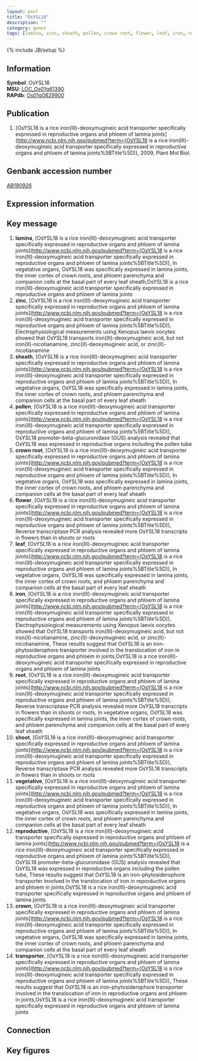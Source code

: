 ```yaml
---
layout: post
title: "OsYSL18"
description: ""
category: genes
tags: [lamina, zinc, sheath, pollen, crown root, flower, leaf, iron, root, shoot, vegetative, reproductive, crown, transporter, Gene]
---
```

{% include JB/setup %}

## Information
__Symbol__: OsYSL18  
__MSU__: [LOC_Os01g61390](http://rice.plantbiology.msu.edu/cgi-bin/ORF_infopage.cgi?orf=LOC_Os01g61390)  
__RAPdb__: [Os01g0829900](http://rapdb.dna.affrc.go.jp/viewer/gbrowse_details/irgsp1?name=Os01g0829900)  

## Publication
1. [OsYSL18 is a rice iron(III)-deoxymugineic acid transporter specifically expressed in reproductive organs and phloem of lamina joints](http://www.ncbi.nlm.nih.gov/pubmed?term=(OsYSL18 is a rice iron(III)-deoxymugineic acid transporter specifically expressed in reproductive organs and phloem of lamina joints%5BTitle%5D)), 2009, Plant Mol Biol.

## Genbank accession number
[AB190926](http://www.ncbi.nlm.nih.gov/nuccore/AB190926)

## Expression information

## Key message
1. __lamina__, [OsYSL18 is a rice iron(III)-deoxymugineic acid transporter specifically expressed in reproductive organs and phloem of lamina joints](http://www.ncbi.nlm.nih.gov/pubmed?term=(OsYSL18 is a rice iron(III)-deoxymugineic acid transporter specifically expressed in reproductive organs and phloem of lamina joints%5BTitle%5D)),  In vegetative organs, OsYSL18 was specifically expressed in lamina joints, the inner cortex of crown roots, and phloem parenchyma and companion cells at the basal part of every leaf sheath,OsYSL18 is a rice iron(III)-deoxymugineic acid transporter specifically expressed in reproductive organs and phloem of lamina joints
2. __zinc__, [OsYSL18 is a rice iron(III)-deoxymugineic acid transporter specifically expressed in reproductive organs and phloem of lamina joints](http://www.ncbi.nlm.nih.gov/pubmed?term=(OsYSL18 is a rice iron(III)-deoxymugineic acid transporter specifically expressed in reproductive organs and phloem of lamina joints%5BTitle%5D)),  Electrophysiological measurements using Xenopus laevis oocytes showed that OsYSL18 transports iron(III)-deoxymugineic acid, but not iron(II)-nicotianamine, zinc(II)-deoxymugineic acid, or zinc(II)-nicotianamine
3. __sheath__, [OsYSL18 is a rice iron(III)-deoxymugineic acid transporter specifically expressed in reproductive organs and phloem of lamina joints](http://www.ncbi.nlm.nih.gov/pubmed?term=(OsYSL18 is a rice iron(III)-deoxymugineic acid transporter specifically expressed in reproductive organs and phloem of lamina joints%5BTitle%5D)),  In vegetative organs, OsYSL18 was specifically expressed in lamina joints, the inner cortex of crown roots, and phloem parenchyma and companion cells at the basal part of every leaf sheath
4. __pollen__, [OsYSL18 is a rice iron(III)-deoxymugineic acid transporter specifically expressed in reproductive organs and phloem of lamina joints](http://www.ncbi.nlm.nih.gov/pubmed?term=(OsYSL18 is a rice iron(III)-deoxymugineic acid transporter specifically expressed in reproductive organs and phloem of lamina joints%5BTitle%5D)),  OsYSL18 promoter-beta-glucuronidase (GUS) analysis revealed that OsYSL18 was expressed in reproductive organs including the pollen tube
5. __crown root__, [OsYSL18 is a rice iron(III)-deoxymugineic acid transporter specifically expressed in reproductive organs and phloem of lamina joints](http://www.ncbi.nlm.nih.gov/pubmed?term=(OsYSL18 is a rice iron(III)-deoxymugineic acid transporter specifically expressed in reproductive organs and phloem of lamina joints%5BTitle%5D)),  In vegetative organs, OsYSL18 was specifically expressed in lamina joints, the inner cortex of crown roots, and phloem parenchyma and companion cells at the basal part of every leaf sheath
6. __flower__, [OsYSL18 is a rice iron(III)-deoxymugineic acid transporter specifically expressed in reproductive organs and phloem of lamina joints](http://www.ncbi.nlm.nih.gov/pubmed?term=(OsYSL18 is a rice iron(III)-deoxymugineic acid transporter specifically expressed in reproductive organs and phloem of lamina joints%5BTitle%5D)),  Reverse transcriptase PCR analysis revealed more OsYSL18 transcripts in flowers than in shoots or roots
7. __leaf__, [OsYSL18 is a rice iron(III)-deoxymugineic acid transporter specifically expressed in reproductive organs and phloem of lamina joints](http://www.ncbi.nlm.nih.gov/pubmed?term=(OsYSL18 is a rice iron(III)-deoxymugineic acid transporter specifically expressed in reproductive organs and phloem of lamina joints%5BTitle%5D)),  In vegetative organs, OsYSL18 was specifically expressed in lamina joints, the inner cortex of crown roots, and phloem parenchyma and companion cells at the basal part of every leaf sheath
8. __iron__, [OsYSL18 is a rice iron(III)-deoxymugineic acid transporter specifically expressed in reproductive organs and phloem of lamina joints](http://www.ncbi.nlm.nih.gov/pubmed?term=(OsYSL18 is a rice iron(III)-deoxymugineic acid transporter specifically expressed in reproductive organs and phloem of lamina joints%5BTitle%5D)),  Electrophysiological measurements using Xenopus laevis oocytes showed that OsYSL18 transports iron(III)-deoxymugineic acid, but not iron(II)-nicotianamine, zinc(II)-deoxymugineic acid, or zinc(II)-nicotianamine, These results suggest that OsYSL18 is an iron-phytosiderophore transporter involved in the translocation of iron in reproductive organs and phloem in joints,OsYSL18 is a rice iron(III)-deoxymugineic acid transporter specifically expressed in reproductive organs and phloem of lamina joints
9. __root__, [OsYSL18 is a rice iron(III)-deoxymugineic acid transporter specifically expressed in reproductive organs and phloem of lamina joints](http://www.ncbi.nlm.nih.gov/pubmed?term=(OsYSL18 is a rice iron(III)-deoxymugineic acid transporter specifically expressed in reproductive organs and phloem of lamina joints%5BTitle%5D)),  Reverse transcriptase PCR analysis revealed more OsYSL18 transcripts in flowers than in shoots or roots, In vegetative organs, OsYSL18 was specifically expressed in lamina joints, the inner cortex of crown roots, and phloem parenchyma and companion cells at the basal part of every leaf sheath
10. __shoot__, [OsYSL18 is a rice iron(III)-deoxymugineic acid transporter specifically expressed in reproductive organs and phloem of lamina joints](http://www.ncbi.nlm.nih.gov/pubmed?term=(OsYSL18 is a rice iron(III)-deoxymugineic acid transporter specifically expressed in reproductive organs and phloem of lamina joints%5BTitle%5D)),  Reverse transcriptase PCR analysis revealed more OsYSL18 transcripts in flowers than in shoots or roots
11. __vegetative__, [OsYSL18 is a rice iron(III)-deoxymugineic acid transporter specifically expressed in reproductive organs and phloem of lamina joints](http://www.ncbi.nlm.nih.gov/pubmed?term=(OsYSL18 is a rice iron(III)-deoxymugineic acid transporter specifically expressed in reproductive organs and phloem of lamina joints%5BTitle%5D)),  In vegetative organs, OsYSL18 was specifically expressed in lamina joints, the inner cortex of crown roots, and phloem parenchyma and companion cells at the basal part of every leaf sheath
12. __reproductive__, [OsYSL18 is a rice iron(III)-deoxymugineic acid transporter specifically expressed in reproductive organs and phloem of lamina joints](http://www.ncbi.nlm.nih.gov/pubmed?term=(OsYSL18 is a rice iron(III)-deoxymugineic acid transporter specifically expressed in reproductive organs and phloem of lamina joints%5BTitle%5D)),  OsYSL18 promoter-beta-glucuronidase (GUS) analysis revealed that OsYSL18 was expressed in reproductive organs including the pollen tube, These results suggest that OsYSL18 is an iron-phytosiderophore transporter involved in the translocation of iron in reproductive organs and phloem in joints,OsYSL18 is a rice iron(III)-deoxymugineic acid transporter specifically expressed in reproductive organs and phloem of lamina joints
13. __crown__, [OsYSL18 is a rice iron(III)-deoxymugineic acid transporter specifically expressed in reproductive organs and phloem of lamina joints](http://www.ncbi.nlm.nih.gov/pubmed?term=(OsYSL18 is a rice iron(III)-deoxymugineic acid transporter specifically expressed in reproductive organs and phloem of lamina joints%5BTitle%5D)),  In vegetative organs, OsYSL18 was specifically expressed in lamina joints, the inner cortex of crown roots, and phloem parenchyma and companion cells at the basal part of every leaf sheath
14. __transporter__, [OsYSL18 is a rice iron(III)-deoxymugineic acid transporter specifically expressed in reproductive organs and phloem of lamina joints](http://www.ncbi.nlm.nih.gov/pubmed?term=(OsYSL18 is a rice iron(III)-deoxymugineic acid transporter specifically expressed in reproductive organs and phloem of lamina joints%5BTitle%5D)),  These results suggest that OsYSL18 is an iron-phytosiderophore transporter involved in the translocation of iron in reproductive organs and phloem in joints,OsYSL18 is a rice iron(III)-deoxymugineic acid transporter specifically expressed in reproductive organs and phloem of lamina joints

## Connection

## Key figures


